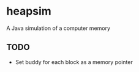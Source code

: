 # heapsim
A Java simulation of a computer memory

## TODO
* Set buddy for each block as a memory pointer
